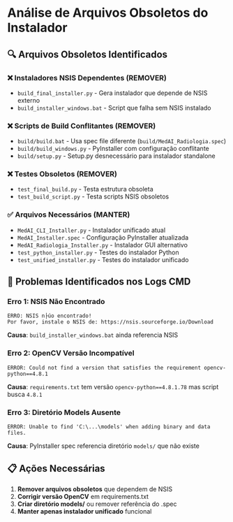 # Análise de Arquivos Obsoletos do Instalador

## 🔍 Arquivos Obsoletos Identificados

### ❌ Instaladores NSIS Dependentes (REMOVER)
- `build_final_installer.py` - Gera instalador que depende de NSIS externo
- `build_installer_windows.bat` - Script que falha sem NSIS instalado

### ❌ Scripts de Build Conflitantes (REMOVER)
- `build/build.bat` - Usa spec file diferente (`build/MedAI_Radiologia.spec`)
- `build/build_windows.py` - PyInstaller com configuração conflitante
- `build/setup.py` - Setup.py desnecessário para instalador standalone

### ❌ Testes Obsoletos (REMOVER)
- `test_final_build.py` - Testa estrutura obsoleta
- `test_build_script.py` - Testa scripts NSIS obsoletos

### ✅ Arquivos Necessários (MANTER)
- `MedAI_CLI_Installer.py` - Instalador unificado atual
- `MedAI_Installer.spec` - Configuração PyInstaller atualizada
- `MedAI_Radiologia_Installer.py` - Instalador GUI alternativo
- `test_python_installer.py` - Testes do instalador Python
- `test_unified_installer.py` - Testes do instalador unificado

## 🚨 Problemas Identificados nos Logs CMD

### Erro 1: NSIS Não Encontrado
```
ERRO: NSIS n├úo encontrado!
Por favor, instale o NSIS de: https://nsis.sourceforge.io/Download
```
**Causa**: `build_installer_windows.bat` ainda referencia NSIS

### Erro 2: OpenCV Versão Incompatível
```
ERROR: Could not find a version that satisfies the requirement opencv-python==4.8.1
```
**Causa**: `requirements.txt` tem versão `opencv-python==4.8.1.78` mas script busca `4.8.1`

### Erro 3: Diretório Models Ausente
```
ERROR: Unable to find 'C:\...\models' when adding binary and data files.
```
**Causa**: PyInstaller spec referencia diretório `models/` que não existe

## 📋 Ações Necessárias

1. **Remover arquivos obsoletos** que dependem de NSIS
2. **Corrigir versão OpenCV** em requirements.txt
3. **Criar diretório models/** ou remover referência do .spec
4. **Manter apenas instalador unificado** funcional

